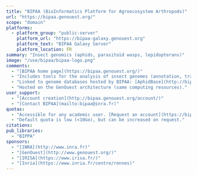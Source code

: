 ```yaml
---
title: "BIPAA (BioInformatics Platform for Agroecosystem Arthropods)"
url: "https://bipaa.genouest.org/"
scope: "domain"
platforms:
  - platform_group: "public-server"
    platform_url: "https://bipaa-galaxy.genouest.org"
    platform_text: "BIPAA Galaxy Server"
    platform_location: FR
summary: "Insect genomics (aphids, parasitoïd wasps, lepidopterans)"
image: "/use/bipaa/bipaa-logo.png"
comments:
  - "[BIPAA home page](https://bipaa.genouest.org/)"
  - "Includes tools for the analysis of insect genomes (annotation, transcriptomics, epigenomics, ...)."
  - "Linked to genome databases hosted by BIPAA: [AphidBase](http://bipaa.genouest.org/is/aphidbase/), [LepidoDB](http://bipaa.genouest.org/is/lepidodb/) and [ParWaspDB](http://bipaa.genouest.org/is/parwaspdb/)"
  - "Hosted on the GenOuest architecture (same computing resources)."
user_support:
  - "[Account creation](http://bipaa.genouest.org/account/)"
  - "[Contact BIPAA](mailto:bipaa@inra.fr)"
quotas:
  - "Accessible for any academic user. [Request an account](https://bipaa.genouest.org/account/)."
  - "Default quota is low (<10Go), but can be increased on request."
citations:
pub_libraries:
  - "BIPPA"
sponsors:
  - "[INRA](http://www.inra.fr)"
  - "[GenOuest](http://www.genouest.org/)"
  - "[IRISA](https://www.irisa.fr/)"
  - "[Inria](https://www.inria.fr/centre/rennes)"
---
```

